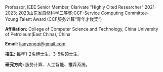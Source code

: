 Professor, IEEE Senior Member, Clarivate "Highly Cited Researcher" 2021-2023; 2023山东省自然科学二等奖;CCF-Service Computing Committee-Young Talent Award (CCF服务计算“青年才俊奖”)

**Affiliation:** College of Computer Science and Technology, China University of Petroleum(East China), China

**Email:** lianyongqi@gmail.com

**招生:** 每年1-2名博士生，3-5名硕士生。

**研究方向:** 服务计算、人工智能、推荐系统。